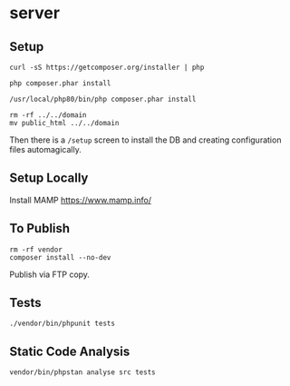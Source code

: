 # server

## Setup

```
curl -sS https://getcomposer.org/installer | php

php composer.phar install

/usr/local/php80/bin/php composer.phar install

rm -rf ../../domain
mv public_html ../../domain
```

Then there is a `/setup` screen to install the DB and creating configuration files automagically.

## Setup Locally

Install MAMP https://www.mamp.info/

## To Publish

```
rm -rf vendor
composer install --no-dev
```

Publish via FTP copy.

## Tests
```
./vendor/bin/phpunit tests
```

## Static Code Analysis 

```
vendor/bin/phpstan analyse src tests
```
